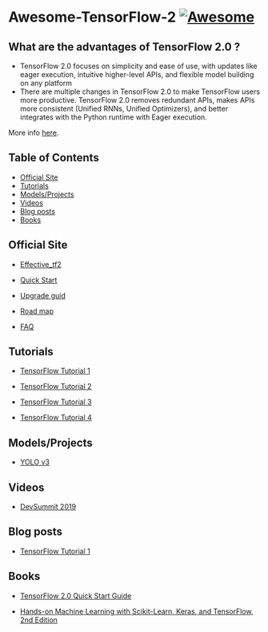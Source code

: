 # Awesome-TensorFlow-2 [![Awesome](https://awesome.re/badge.svg)](https://awesome.re)

## What are the advantages of TensorFlow 2.0 ?
* TensorFlow 2.0 focuses on simplicity and ease of use, with updates like eager execution, intuitive higher-level APIs, and flexible model   building on any platform
* There are multiple changes in TensorFlow 2.0 to make TensorFlow users more productive. TensorFlow 2.0 removes redundant APIs, makes APIs more consistent (Unified RNNs, Unified Optimizers), and better integrates with the Python runtime with Eager execution.

More info [here](https://www.tensorflow.org/alpha).



## Table of Contents

<!-- MarkdownTOC depth=4 -->
- [Official Site](#official)
- [Tutorials](#github-tutorials)
- [Models/Projects](#github-projects)
- [Videos](#video)
- [Blog posts](#blogs)
- [Books](#books)

<!-- /MarkdownTOC -->

<a name="official" />

## Official Site

* [Effective_tf2](https://www.tensorflow.org/alpha/guide/effective_tf2)

* [Quick Start](https://www.tensorflow.org/alpha/tutorials/quickstart/beginner)

* [Upgrade guid](https://www.tensorflow.org/alpha/guide/upgrade)

* [Road map](https://www.tensorflow.org/community/roadmap)

* [FAQ](https://github.com/tensorflow/community/blob/master/sigs/testing/faq.md)

<a name="github-tutorials" />

## Tutorials

* [TensorFlow Tutorial 1](https://pgaleone.eu/tensorflow/gan/2018/11/04/tensorflow-2-models-migration-and-new-design/)

* [TensorFlow Tutorial 2](https://github.com/aymericdamien/TensorFlow-Examples/tree/master/tensorflow_v2)

* [TensorFlow Tutorial 3](https://pgaleone.eu/tensorflow/gan/2018/11/04/tensorflow-2-models-migration-and-new-design/)


* [TensorFlow Tutorial 4](https://pgaleone.eu/tensorflow/gan/2018/11/04/tensorflow-2-models-migration-and-new-design/)


## Models/Projects

* [YOLO v3](https://github.com/zzh8829/yolov3-tf2)


## Videos

* [DevSummit 2019](https://www.youtube.com/playlist?list=PLQY2H8rRoyvzoUYI26kHmKSJBedn3SQuB) 


## Blog posts

* [TensorFlow Tutorial 1](https://github.com/pkmital/tensorflow_tutorials)


## Books

* [TensorFlow 2.0 Quick Start Guide](https://www.packtpub.com/big-data-and-business-intelligence/tensorflow-20-quick-start-guide)

* [Hands-on Machine Learning with Scikit-Learn, Keras, and TensorFlow, 2nd Edition](https://www.oreilly.com/library/view/hands-on-machine-learning/9781492032632/)

